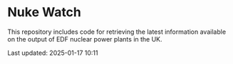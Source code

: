 # Nuke Watch

This repository includes code for retrieving the latest information available on the output of EDF nuclear power plants in the UK.

Last updated: 2025-01-17 10:11